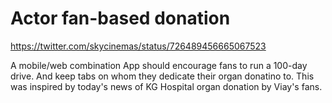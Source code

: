 # Actor fan-based donation 


https://twitter.com/skycinemas/status/726489456665067523

A mobile/web combination App should encourage fans to run a 100-day drive. 
And keep tabs on whom they dedicate their organ donatino to. 
This was inspired by today's news of KG Hospital organ donation by Viay's fans. 


